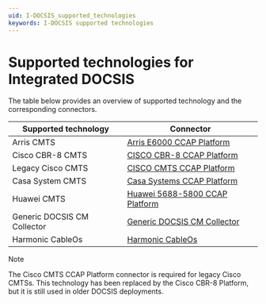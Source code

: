 ```yaml
---
uid: I-DOCSIS_supported_technologies
keywords: I-DOCSIS supported technologies
---
```


# Supported technologies for Integrated DOCSIS

The table below provides an overview of supported technology and the corresponding connectors.

| Supported technology | Connector                                                                               |
|----------------------|-----------------------------------------------------------------------------------------|
| Arris CMTS           | [Arris E6000 CCAP Platform](https://catalog.dataminer.services/result/driver/7041)      |
| Cisco CBR-8 CMTS     | [CISCO CBR-8 CCAP Platform](https://catalog.dataminer.services/result/driver/7163)      |
| Legacy Cisco CMTS    | [CISCO CMTS CCAP Platform](https://catalog.dataminer.services/result/driver/7043)       |
| Casa System CMTS     | [Casa Systems CCAP Platform](https://catalog.dataminer.services/result/driver/7040)     |
| Huawei CMTS          | [Huawei 5688-5800 CCAP Platform](https://catalog.dataminer.services/result/driver/7042) |
| Generic DOCSIS CM Collector | [Generic DOCSIS CM Collector](https://catalog.dataminer.services/result/driver/4207) |
| Harmonic CableOs | [Harmonic CableOs](https://catalog.dataminer.services/details/connector/6391) |

> [!NOTE]
> The Cisco CMTS CCAP Platform connector is required for legacy Cisco CMTSs. This technology has been replaced by the Cisco CBR-8 Platform, but it is still used in older DOCSIS deployments.
